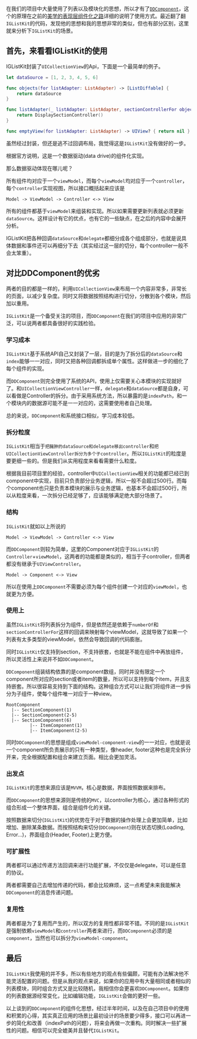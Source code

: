 
在我们的项目中大量使用了列表以及模块化的思想，所以才有了[`DDComponent`](https://github.com/djs66256/DDComponent)，这个的原理在之前的[美学的表现层组件化之路](http://djs66256.github.io/2017/04/09/2017-04-09-%E7%BE%8E%E5%AD%A6%E7%9A%84%E8%A1%A8%E7%8E%B0%E5%B1%82%E7%BB%84%E4%BB%B6%E5%8C%96%E4%B9%8B%E8%B7%AF/)详细的说明了使用方式。最近翻了翻`IGListKit`的代码，发现他的思想和我的思想非常的类似，但也有部分区别，这里就来分析下`IGListKit`的场景。

## 首先，来看看IGListKit的使用

IGListKit封装了`UICollectionView`的Api，下面是一个最简单的例子。

```swift
let dataSource = [1, 2, 3, 4, 5, 6]

func objects(for listAdapter: ListAdapter) -> [ListDiffable] {
    return dataSource
}

func listAdapter(_ listAdapter: ListAdapter, sectionControllerFor object: Any) -> ListSectionController {
    return DisplaySectionController()
}

func emptyView(for listAdapter: ListAdapter) -> UIView? { return nil }
```

虽然经过封装，但还是逃不过回调布局，我觉得这是`IGListKit`没有做好的一步。

根据官方说明，这是一个数据驱动(data drive)的组件化实现。

那么数据驱动体现在哪儿呢？

所有组件均对应于一个`viewModel`，而每个`viewModel`均对应于一个`controller`，每个`controller`实现视图，所以接口概括起来应该是

```
Model -> ViewModel -> Controller <-> View
```

所有的组件都基于`viewModel`来组装和实现。所以如果需要更新列表就必须更新`dataSource`。这样设计有它的优点，也有它的一些缺点，在之后的内容中会展开分析。

IGListKit把各种回调`dataSource`和`delegate`都细分成各个组成部分，也就是说具体数据和事件还可以再细分下去（其实经过这一层的切分，每个controller一般不会太笨重）。

## 对比DDComponent的优劣

两者的目的都是一样的，利用`UICollectionView`来布局一个内容非常多，非常长的页面，以减少复杂度。同时又将数据按照结构进行切分，分散到各个模块，然后加以重用。

`IGListKit`是一个备受关注的项目，而`DDComponent`在我们的项目中应用的非常广泛，可以说两者都具备很好的实践检验。

### 学习成本

`IGListKit`基于系统API自己又封装了一层，目的是为了拆分后的`dataSource`和`index`能够一一对应，同时又把各种回调都拆成单个属性。这样做进一步的细化了每个组件的实现。

而`DDComponent`则完全使用了系统的API，使用上仅需要关心本模块的实现就好了。和`UICollectionViewController`一样，`delegate`和`dataSource`都是自身，可以看做是Controller的拆分。由于采用系统方法，所以暴露的是`indexPath`，和一个模块内的数据源可能不是一一对应的，这需要使用者自己处理。

总的来说，`DDComponent`和系统接口相似，学习成本较低。

### 拆分粒度

`IGListKit`相当于`把臃肿的dataSource和delegate移出controller`和`把UICollectionViewController拆分为多个子controller`。所以`IGListKit`的粒度是要更细一些的。但是我们从实用程度来看看需要什么粒度。

根据我目前项目里的经验，controller中`UICollectionView`相关的功能都已经已到component中实现，目前只负责部分业务逻辑，所以一般不会超过500行。而每个component也只是负责本模块的展示与业务逻辑，也基本不会超过500行，所以从粒度来看，一次拆分已经足够了，应该能够满足绝大部分场景了。

### 结构

`IGListKit`就如以上所说的

```
Model -> ViewModel -> Controller <-> View
```

而`DDComponent`则较为简单，这里的Component对应于`IGListKit`的`Controller`+`viewModel`，这两者的功能都是类似的，相当于子controller，但两者都没有继承于`UIViewController`。

```
Model -> Component <-> View
```

所以在使用上`DDComponent`不需要必须为每个组件创建一个对应的`viewModel`，也就更为方便。

### 使用上

虽然`IGListKit`将列表拆分为组件，但是依然还是依赖于`numberOf`和`sectionControllerFor`这样的回调来映射每个viewModel，这就导致了如果一个列表有太多类型的viewModel，依然会导致回调的代码膨胀。

同时`IGListKit`仅支持到section，不支持嵌套，也就是不能在组件中再放组件，所以灵活性上来说并不如`DDComponent`。

`DDComponent`组装结构依靠的是component数组，同时并没有限定一个component所对应的section或者item的数量，所以可以支持到每个item，并且支持嵌套。所以很容易支持到下面的结构。这种组合方式可以让我们将组件进一步拆分为子组件，使每个组件唯一对应于一种view。

```
RootComponent
  |-- SectionComponent(1)
  |-- SectionComponent(2-5)
  |-- SectionComponent(6)
         |-- ItemComponent(1)
         |-- ItemComponent(2-5)
```

同时`DDComponent`的思想是组成`viewModel-component-view`的一一对应，也就是说一个component所负责展示的只有一种类型，像header, footer这种也是完全拆分开来，完全根据配置和组合来建立页面。相比会更加灵活。

### 出发点

`IGListKit`的思想来源应该是`MVVM`，核心是数据，界面按照数据来排布。

而`DDComponent`的思想来源则是传统的`MVC`，以controller为核心，通过各种形式的组合形成一个整体界面，组合是组件化的关键。

按照数据来切分(`IGListKit`)的优势在于对于数据的操作处理上会更加简单，比如增加、删除某条数据。而按照结构来切分(`DDComponent`)则在状态切换(Loading, Error...)，界面组合(Header, Footer)上更方便。

### 可扩展性

两者都可以通过传递方法回调来进行功能扩展，不仅仅是delegate，可以是任意的协议。

两者都需要自己去增加传递的代码，都会比较麻烦，这一点希望未来我能解决`DDComponent`的消息传递问题。

### 复用性

两者都是为了复用而产生的，所以双方的复用性都非常不错。不同的是`IGListKit`是强制依赖`viewModel`和`controller`两者来进行，而`DDComponent`必须的是`component`，当然也可以拆分为`viewModel-component`。

## 最后

`IGListKit`我使用的并不多，所以有些地方的观点有些偏颇，可能有办法解决他不能灵活配置的问题。但是从我的观点来说，如果你的应用中有大量相同或者相似的列表模块，同时组合方式又是比较随机，我相信你会更喜欢`DDComponent`。如果你的列表数据源经常变化，比如编辑功能，`IGListKit`会做的更好一些。

以上谈到的`DDComponent`的组件化思想，经过半年时间，以及在自己项目中的使用和积累的心得，其实真正应用的场景比最初设计的场景要少得多，接口可以再进一步的简化和改善（indexPath的问题），将来会再做一次重构。同时解决一些扩展性的问题。相信可以完全媲美并且替代`IGListKit`。
